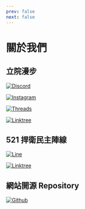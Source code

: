 ```yaml
---
prev: false
next: false
---
```


# 關於我們

## 立院漫步

[![Discord](https://img.shields.io/badge/Discord-%235865F2.svg?style=for-the-badge&logo=discord&logoColor=white)](https://discord.gg/VVhYNxfCf2)

[![Instagram](https://img.shields.io/badge/Instagram-%23E4405F.svg?style=for-the-badge&logo=Instagram&logoColor=white)](https://www.instagram.com/walking_0521/)

[![Threads](https://img.shields.io/badge/Threads-000000?style=for-the-badge&logo=Threads&logoColor=white)](https://www.threads.net/@walking_0521?hl=zh-tw)

[![Linktree](https://img.shields.io/badge/linktree-39E09B?style=for-the-badge&logo=linktree&logoColor=white)](https://lit.link/en/deermocracy)

## 521 捍衛民主陣線

[![Line](https://img.shields.io/badge/Line-00C300?style=for-the-badge&logo=line&logoColor=white)](https://line.me/ti/g2/ghX7pY3Y-3Pmtoj9tFcnaLdXy2uc2WWagbpAeg?utm_source=invitation&utm_medium=link_copy&utm_campaign=default)

[![Linktree](https://img.shields.io/badge/linktree-39E09B?style=for-the-badge&logo=linktree&logoColor=white)](https://linktr.ee/twbs)

## 網站開源 Repository

[![Github](https://img.shields.io/badge/github-121013?style=for-the-badge&logo=github&logoColor=white)](https://github.com/Legislature-for-deermocracy/Legislature-for-deermocracy-web/)
